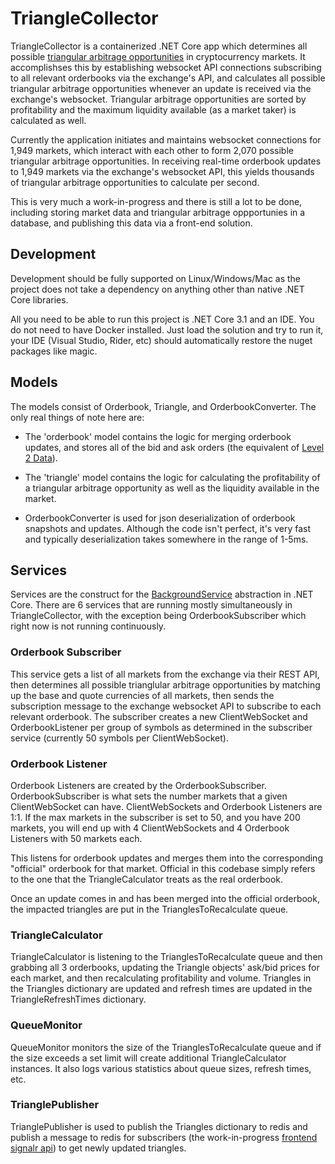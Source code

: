 ﻿# TriangleCollector

TriangleCollector is a containerized .NET Core app which determines all possible [triangular arbitrage opportunities](https://www.investopedia.com/terms/t/triangulararbitrage.asp) in cryptocurrency markets. It accomplishses this by establishing websocket API connections subscribing to all relevant orderbooks via the exchange's API, and calculates all possible triangular arbitrage opportunities whenever an update is received via the exchange's websocket. Triangular arbitrage opportunities are sorted by profitability and the maximum liquidity available (as a market taker) is calculated as well.

Currently the application initiates and maintains websocket connections for 1,949 markets, which interact with each other to form 2,070 possible triangular arbitrage opportunities. In receiving real-time orderbook updates to 1,949 markets via the exchange's websocket API, this yields thousands of triangular arbitrage opportunities to calculate per second. 

This is very much a work-in-progress and there is still a lot to be done, including storing market data and triangular arbitrage oppportunies in a database, and publishing this data via a front-end solution.

## Development

Development should be fully supported on Linux/Windows/Mac as the project does not take a dependency on anything other than native .NET Core libraries. 

All you need to be able to run this project is .NET Core 3.1 and an IDE. You do not need to have Docker installed. Just load the solution and try to run it, your IDE (Visual Studio, Rider, etc) should automatically restore the nuget packages like magic.

## Models

The models consist of Orderbook, Triangle, and OrderbookConverter. The only real things of note here are:

- The 'orderbook' model contains the logic for merging orderbook updates, and stores all of the bid and ask orders (the equivalent of [Level 2 Data](https://www.investopedia.com/articles/trading/06/level2quotes.asp)).  

- The 'triangle' model contains the logic for calculating the profitability of a triangular arbitrage opportunity as well as the liquidity available in the market. 

- OrderbookConverter is used for json deserialization of orderbook snapshots and updates. Although the code isn't perfect, it's very fast and typically deserialization takes somewhere in the range of 1-5ms.

## Services

Services are the construct for the [BackgroundService](https://docs.microsoft.com/en-us/aspnet/core/fundamentals/host/hosted-services?view=aspnetcore-3.1) abstraction in .NET Core. There are 6 services that are running mostly simultaneously in TriangleCollector, with the exception being OrderbookSubscriber which right now is not running continuously.

### Orderbook Subscriber

This service gets a list of all markets from the exchange via their REST API, then determines all possible trianglular arbitrage opportunities by matching up the base and quote currencies of all markets, then sends the subscription message to the exchange websocket API to subscribe to each relevant orderbook. The subscriber creates a new ClientWebSocket and OrderbookListener per group of symbols as determined in the subscriber service (currently 50 symbols per ClientWebSocket).

### Orderbook Listener

Orderbook Listeners are created by the OrderbookSubscriber. OrderbookSubscriber is what sets the number markets that a given ClientWebSocket can have. ClientWebSockets and Orderbook Listeners are 1:1. If the max markets in the subscriber is set to 50, and you have 200 markets, you will end up with 4 ClientWebSockets and 4 Orderbook Listeners with 50 markets each.

This listens for orderbook updates and merges them into the corresponding "official" orderbook for that market. Official in this codebase simply refers to the one that the TriangleCalculator treats as the real orderbook.

Once an update comes in and has been merged into the official orderbook, the impacted triangles are put in the TrianglesToRecalculate queue.

### TriangleCalculator

TriangleCalculator is listening to the TrianglesToRecalculate queue and then grabbing all 3 orderbooks, updating the Triangle objects' ask/bid prices for each market, and then recalculating profitability and volume. Triangles in the Triangles dictionary are updated and refresh times are updated in the TriangleRefreshTimes dictionary.

### QueueMonitor

QueueMonitor monitors the size of the TrianglesToRecalculate queue and if the size exceeds a set limit will create additional TriangleCalculator instances. It also logs various statistics about queue sizes, refresh times, etc.

### TrianglePublisher

TrianglePublisher is used to publish the Triangles dictionary to redis and publish a message to redis for subscribers (the work-in-progress [frontend signalr api](https://github.com/OrbitGroup/TriArbAPI)) to get newly updated triangles.
